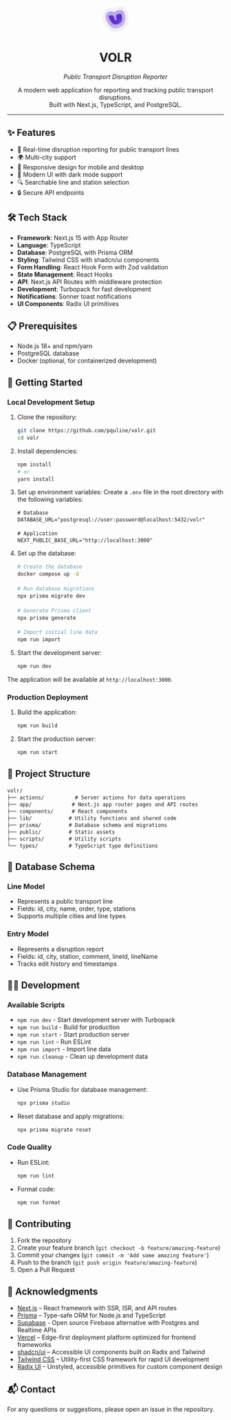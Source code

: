 <p align="center">
  <img src="public/logo.png" alt="Volr Logo" width="60" />
</p>

<h1 align="center">VOLR</h1>
<p align="center"><em>Public Transport Disruption Reporter</em></p>

<p align="center">
  A modern web application for reporting and tracking public transport disruptions.<br/>
  Built with Next.js, TypeScript, and PostgreSQL.
</p>

---

## ✨ Features

- 🚌 Real-time disruption reporting for public transport lines
- 🌍 Multi-city support
- 📱 Responsive design for mobile and desktop
- 🎨 Modern UI with dark mode support
- 🔍 Searchable line and station selection
- 🔒 Secure API endpoints

## 🛠️ Tech Stack

- **Framework**: Next.js 15 with App Router
- **Language**: TypeScript
- **Database**: PostgreSQL with Prisma ORM
- **Styling**: Tailwind CSS with shadcn/ui components
- **Form Handling**: React Hook Form with Zod validation
- **State Management**: React Hooks
- **API**: Next.js API Routes with middleware protection
- **Development**: Turbopack for fast development
- **Notifications**: Sonner toast notifications
- **UI Components**: Radix UI primitives

## 📋 Prerequisites

- Node.js 18+ and npm/yarn
- PostgreSQL database
- Docker (optional, for containerized development)

## 🚀 Getting Started

### Local Development Setup

1. Clone the repository:
   ```bash
   git clone https://github.com/pquline/volr.git
   cd volr
   ```

2. Install dependencies:
   ```bash
   npm install
   # or
   yarn install
   ```

3. Set up environment variables:
   Create a `.env` file in the root directory with the following variables:
   ```env
   # Database
   DATABASE_URL="postgresql://user:password@localhost:5432/volr"

   # Application
   NEXT_PUBLIC_BASE_URL="http://localhost:3000"
   ```

4. Set up the database:
   ```bash
   # Create the database
   docker compose up -d

   # Run database migrations
   npx prisma migrate dev

   # Generate Prisma client
   npx prisma generate

   # Import initial line data
   npm run import
   ```

5. Start the development server:
   ```bash
   npm run dev
   ```

The application will be available at `http://localhost:3000`.

### Production Deployment

1. Build the application:
   ```bash
   npm run build
   ```

2. Start the production server:
   ```bash
   npm run start
   ```

## 📁 Project Structure

```
volr/
├── actions/          # Server actions for data operations
├── app/             # Next.js app router pages and API routes
├── components/      # React components
├── lib/            # Utility functions and shared code
├── prisma/         # Database schema and migrations
├── public/         # Static assets
├── scripts/        # Utility scripts
└── types/          # TypeScript type definitions
```

## 💾 Database Schema

### Line Model
- Represents a public transport line
- Fields: id, city, name, order, type, stations
- Supports multiple cities and line types

### Entry Model
- Represents a disruption report
- Fields: id, city, station, comment, lineId, lineName
- Tracks edit history and timestamps

## 👨‍💻 Development

### Available Scripts

- `npm run dev` - Start development server with Turbopack
- `npm run build` - Build for production
- `npm run start` - Start production server
- `npm run lint` - Run ESLint
- `npm run import` - Import line data
- `npm run cleanup` - Clean up development data

### Database Management

- Use Prisma Studio for database management:
  ```bash
  npx prisma studio
  ```

- Reset database and apply migrations:
  ```bash
  npx prisma migrate reset
  ```

### Code Quality

- Run ESLint:
  ```bash
  npm run lint
  ```

- Format code:
  ```bash
  npm run format
  ```

## 🤝 Contributing

1. Fork the repository
2. Create your feature branch (`git checkout -b feature/amazing-feature`)
3. Commit your changes (`git commit -m 'Add some amazing feature'`)
4. Push to the branch (`git push origin feature/amazing-feature`)
5. Open a Pull Request

## 🙏 Acknowledgments

- [Next.js](https://nextjs.org/) – React framework with SSR, ISR, and API routes
- [Prisma](https://www.prisma.io/) – Type-safe ORM for Node.js and TypeScript
- [Supabase](https://supabase.com/) - Open source Firebase alternative with Postgres and Realtime APIs
- [Vercel](https://vercel.com/) – Edge-first deployment platform optimized for frontend frameworks
- [shadcn/ui](https://ui.shadcn.com/) – Accessible UI components built on Radix and Tailwind
- [Tailwind CSS](https://tailwindcss.com/) – Utility-first CSS framework for rapid UI development
- [Radix UI](https://www.radix-ui.com/) – Unstyled, accessible primitives for custom component design

## 📬 Contact

For any questions or suggestions, please open an issue in the repository.
